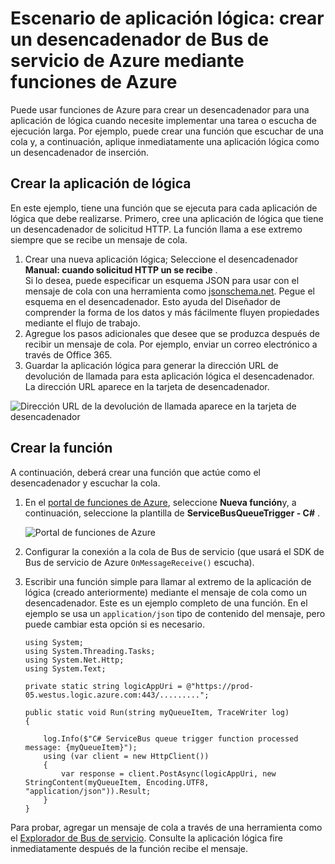 <properties
   pageTitle="Escenario de aplicación lógica: crear un desencadenador de Bus de servicio de funciones de Azure | Microsoft Azure"
   description="Usar funciones de Azure para crear un desencadenador de Bus de servicio para una aplicación de lógica"
   services="logic-apps,functions"
   documentationCenter=".net,nodejs,java"
   authors="jeffhollan"
   manager="dwrede"
   editor=""/>

<tags
   ms.service="logic-apps"
   ms.devlang="multiple"
   ms.topic="article"
   ms.tgt_pltfrm="na"
   ms.workload="integration"
   ms.date="05/23/2016"
   ms.author="jehollan"/>

# <a name="logic-app-scenario-create-an-azure-service-bus-trigger-by-using-azure-functions"></a>Escenario de aplicación lógica: crear un desencadenador de Bus de servicio de Azure mediante funciones de Azure

Puede usar funciones de Azure para crear un desencadenador para una aplicación de lógica cuando necesite implementar una tarea o escucha de ejecución larga. Por ejemplo, puede crear una función que escuchar de una cola y, a continuación, aplique inmediatamente una aplicación lógica como un desencadenador de inserción.

## <a name="build-the-logic-app"></a>Crear la aplicación de lógica

En este ejemplo, tiene una función que se ejecuta para cada aplicación de lógica que debe realizarse. Primero, cree una aplicación de lógica que tiene un desencadenador de solicitud HTTP. La función llama a ese extremo siempre que se recibe un mensaje de cola.  

1. Crear una nueva aplicación lógica; Seleccione el desencadenador **Manual: cuando solicitud HTTP un se recibe** .  
   Si lo desea, puede especificar un esquema JSON para usar con el mensaje de cola con una herramienta como [jsonschema.net](http://jsonschema.net). Pegue el esquema en el desencadenador. Esto ayuda del Diseñador de comprender la forma de los datos y más fácilmente fluyen propiedades mediante el flujo de trabajo.
1. Agregue los pasos adicionales que desee que se produzca después de recibir un mensaje de cola. Por ejemplo, enviar un correo electrónico a través de Office 365.  
1. Guardar la aplicación lógica para generar la dirección URL de devolución de llamada para esta aplicación lógica el desencadenador. La dirección URL aparece en la tarjeta de desencadenador.

![Dirección URL de la devolución de llamada aparece en la tarjeta de desencadenador][1]

## <a name="build-the-function"></a>Crear la función

A continuación, deberá crear una función que actúe como el desencadenador y escuchar la cola.

1. En el [portal de funciones de Azure](https://functions.azure.com/signin), seleccione **Nueva función**y, a continuación, seleccione la plantilla de **ServiceBusQueueTrigger - C#** .

    ![Portal de funciones de Azure][2]

2. Configurar la conexión a la cola de Bus de servicio (que usará el SDK de Bus de servicio de Azure `OnMessageReceive()` escucha).
3. Escribir una función simple para llamar al extremo de la aplicación de lógica (creado anteriormente) mediante el mensaje de cola como un desencadenador. Este es un ejemplo completo de una función. En el ejemplo se usa un `application/json` tipo de contenido del mensaje, pero puede cambiar esta opción si es necesario.

   ```
   using System;
   using System.Threading.Tasks;
   using System.Net.Http;
   using System.Text;

   private static string logicAppUri = @"https://prod-05.westus.logic.azure.com:443/.........";

   public static void Run(string myQueueItem, TraceWriter log)
   {

       log.Info($"C# ServiceBus queue trigger function processed message: {myQueueItem}");
       using (var client = new HttpClient())
       {
           var response = client.PostAsync(logicAppUri, new StringContent(myQueueItem, Encoding.UTF8, "application/json")).Result;
       }
   }
   ```

Para probar, agregar un mensaje de cola a través de una herramienta como el [Explorador de Bus de servicio](https://github.com/paolosalvatori/ServiceBusExplorer). Consulte la aplicación lógica fire inmediatamente después de la función recibe el mensaje.

<!-- Image References -->
[1]: ./media/app-service-logic-scenario-function-sb-trigger/manualTrigger.PNG
[2]: ./media/app-service-logic-scenario-function-sb-trigger/newQueueTriggerFunction.PNG
